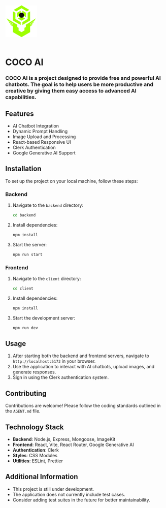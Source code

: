 <img
    src="./public/logo.png"
    alt="COCO AI Logo"
    style="width: 100px; height: 100px; margin: 20px 0;"
/>

<h1>COCO AI</h1>

<h3>
COCO AI is a project designed to provide free and powerful AI chatbots. The goal is to help users be more productive and creative by giving them easy access to advanced AI capabilities.

## Features

- AI Chatbot Integration
- Dynamic Prompt Handling
- Image Upload and Processing
- React-based Responsive UI
- Clerk Authentication
- Google Generative AI Support

## Installation

To set up the project on your local machine, follow these steps:

### Backend

1. Navigate to the `backend` directory:
   ```bash
   cd backend
   ```
2. Install dependencies:
   ```bash
   npm install
   ```
3. Start the server:
   ```bash
   npm run start
   ```

### Frontend

1. Navigate to the `client` directory:
   ```bash
   cd client
   ```
2. Install dependencies:
   ```bash
   npm install
   ```
3. Start the development server:
   ```bash
   npm run dev
   ```

## Usage

1. After starting both the backend and frontend servers, navigate to `http://localhost:5173` in your browser.
2. Use the application to interact with AI chatbots, upload images, and generate responses.
3. Sign in using the Clerk authentication system.

## Contributing

Contributions are welcome! Please follow the coding standards outlined in the `AGENT.md` file.

## Technology Stack

- **Backend**: Node.js, Express, Mongoose, ImageKit
- **Frontend**: React, Vite, React Router, Google Generative AI
- **Authentication**: Clerk
- **Styles**: CSS Modules
- **Utilities**: ESLint, Prettier

## Additional Information

- This project is still under development.
- The application does not currently include test cases.
- Consider adding test suites in the future for better maintainability.
